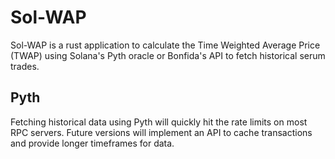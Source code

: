 # Sol-WAP

Sol-WAP is a rust application to calculate the Time Weighted Average Price (TWAP) using Solana's Pyth oracle or Bonfida's API to fetch historical serum trades. 
## Pyth
Fetching historical data using Pyth will quickly hit the rate limits on most RPC servers. Future versions will implement an API to cache transactions and provide longer timeframes for data.